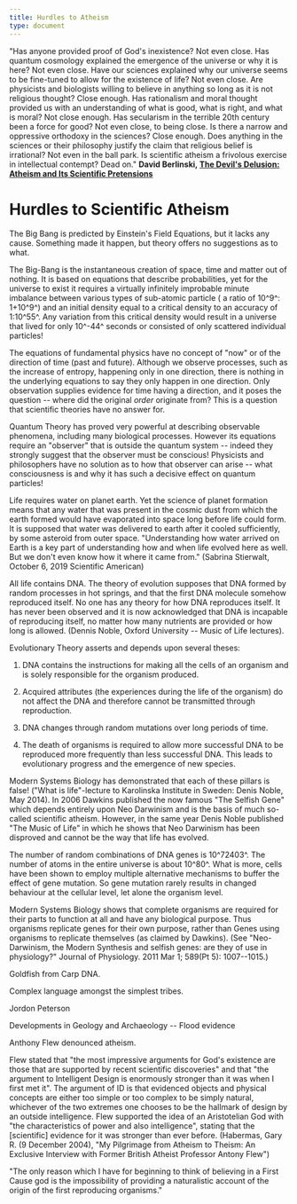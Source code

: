 ```yaml
---
title: Hurdles to Atheism
type: document
---
```

"Has anyone provided proof of God's inexistence? Not even close. Has
quantum cosmology explained the emergence of the universe or why it is
here? Not even close. Have our sciences explained why our universe seems
to be fine-tuned to allow for the existence of life? Not even close. Are
physicists and biologists willing to believe in anything so long as it
is not religious thought? Close enough. Has rationalism and moral
thought provided us with an understanding of what is good, what is
right, and what is moral? Not close enough. Has secularism in the
terrible 20th century been a force for good? Not even close, to being
close. Is there a narrow and oppressive orthodoxy in the sciences? Close
enough. Does anything in the sciences or their philosophy justify the
claim that religious belief is irrational? Not even in the ball park. Is
scientific atheism a frivolous exercise in intellectual contempt? Dead
on." **David Berlinski, [The Devil\'s Delusion: Atheism and Its
Scientific Pretensions](https://www.goodreads.com/work/quotes/1639458)**

# Hurdles to Scientific Atheism

The Big Bang is predicted by Einstein\'s Field Equations, but it lacks
any cause. Something made it happen, but theory offers no suggestions as
to what.

The Big-Bang is the instantaneous creation of space, time and matter out
of nothing. It is based on equations that describe probabilities, yet
for the universe to exist it requires a virtually infinitely improbable
minute imbalance between various types of sub-atomic particle ( a ratio
of 10^9^: 1+10^9^) and an initial density equal to a critical density to
an accuracy of 1:10^55^. Any variation from this critical density would
result in a universe that lived for only 10^-44^ seconds or consisted of
only scattered individual particles!

The equations of fundamental physics have no concept of \"now\" or of
the direction of time (past and future). Although we observe processes,
such as the increase of entropy, happening only in one direction, there
is nothing in the underlying equations to say they only happen in one
direction. Only observation supplies evidence for time having a
direction, and it poses the question -- where did the original *order*
originate from? This is a question that scientific theories have no
answer for.

Quantum Theory has proved very powerful at describing observable
phenomena, including many biological processes. However its equations
require an \"observer\" that is outside the quantum system -- indeed
they strongly suggest that the observer must be conscious! Physicists
and philosophers have no solution as to how that observer can arise --
what consciousness is and why it has such a decisive effect on quantum
particles!

Life requires water on planet earth. Yet the science of planet formation
means that any water that was present in the cosmic dust from which the
earth formed would have evaporated into space long before life could
form. It is supposed that water was delivered to earth after it cooled
sufficiently, by some asteroid from outer space. \"Understanding how
water arrived on Earth is a key part of understanding how and when life
evolved here as well. But we don't even know how it where it came
from.\" (Sabrina Stierwalt, October 6, 2019 Scientific American)

All life contains DNA. The theory of evolution supposes that DNA formed
by random processes in hot springs, and that the first DNA molecule
somehow reproduced itself. No one has any theory for how DNA reproduces
itself. It has never been observed and it is now acknowledged that DNA
is incapable of reproducing itself, no matter how many nutrients are
provided or how long is allowed. (Dennis Noble, Oxford University --
Music of Life lectures).

Evolutionary Theory asserts and depends upon several theses:

1.  DNA contains the instructions for making all the cells of an
    organism and is solely responsible for the organism produced.

2.  Acquired attributes (the experiences during the life of the
    organism) do not affect the DNA and therefore cannot be transmitted
    through reproduction.

3.  DNA changes through random mutations over long periods of time.

4.  The death of organisms is required to allow more successful DNA to
    be reproduced more frequently than less successful DNA. This leads
    to evolutionary progress and the emergence of new species.

Modern Systems Biology has demonstrated that each of these pillars is
false! (\"What is life\"-lecture to Karolinska Institute in Sweden:
Denis Noble, May 2014). In 2006 Dawkins published the now famous \"The
Selfish Gene\" which depends entirely upon Neo Darwinism and is the
basis of much so-called scientific atheism. However, in the same year
Denis Noble published \"The Music of Life\" in which he shows that Neo
Darwinism has been disproved and cannot be the way that life has
evolved.

The number of random combinations of DNA genes is 10^72403^. The number
of atoms in the entire universe is about 10^80^. What is more, cells
have been shown to employ multiple alternative mechanisms to buffer the
effect of gene mutation. So gene mutation rarely results in changed
behaviour at the cellular level, let alone the organism level.

Modern Systems Biology shows that complete organisms are required for
their parts to function at all and have any biological purpose. Thus
organisms replicate genes for their own purpose, rather than Genes using
organisms to replicate themselves (as claimed by Dawkins). (See
\"Neo-Darwinism, the Modern Synthesis and selfish genes: are they of use
in physiology?\" Journal of Physiology. 2011 Mar 1; 589(Pt 5):
1007--1015.)

Goldfish from Carp DNA.

Complex language amongst the simplest tribes.

Jordon Peterson

Developments in Geology and Archaeology -- Flood evidence

Anthony Flew denounced atheism.

Flew stated that \"the most impressive arguments for God's existence are
those that are supported by recent scientific discoveries\" and that
\"the argument to Intelligent Design is enormously stronger than it was
when I first met it\". The argument of ID is that evidenced objects and
physical concepts are either too simple or too complex to be simply
natural, whichever of the two extremes one chooses to be the hallmark of
design by an outside intelligence. Flew supported the idea of an
Aristotelian God with \"the characteristics of power and also
intelligence\", stating that the \[scientific\] evidence for it was
stronger than ever before. (Habermas, Gary R. (9 December 2004), \"My
Pilgrimage from Atheism to Theism: An Exclusive Interview with Former
British Atheist Professor Antony Flew\")

\"The only reason which I have for beginning to think of believing in a
First Cause god is the impossibility of providing a naturalistic account
of the origin of the first reproducing organisms.\"
